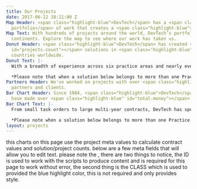 ```yaml
---
title: Our Projects
date: 2017-06-12 18:11:00 Z
Map Header: <span class="highlight-blue">DevTech</span> has a <span class="highlight-blue">broad
  portfolio</span> of work that creates a <span class="highlight-blue">worldwide impact</span>.
Map Text: With hundreds of projects around the world, DevTech’s portfolio spans across
  continents. Explore the map to see where our work has taken us.
Donut Header: <span class="highlight-blue">DevTech</span> has created <span class="highlight-blue"
  id="projects-count"></span> solutions in <span class="highlight-blue" id="countries-count"></span>
  countries worldwide.
Donut Text: |-
  With a breadth of experience across six practice areas and nearly every region of the world, DevTech produces innovative results and addresses complex global challenges. Our solutions include large multi-year projects, short-term task orders, and short-term technical assistance.

  *Please note that when a solution below belongs to more than one Practice Area it is counted for each individual Practice Area. Each solution is only counted once in the total.
Partners Header: We've worked on projects with over <span class="highlight-blue" id="partners-count"></span>
  partners and clients.
Bar Chart Header: Since 1984, <span class="highlight-blue">DevTech</span> contracts
  have made over <span class="highlight-blue" id="total-money"></span>
Bar Chart Text: |-
  From small task orders to large multi-year contracts, DevTech has spent decades producing successful results for clients. No matter the task, we bring agility and experience to our work.

  *Please note when a solution below belongs to more than one Practice Area the contract value has been counted for each Practice Area. Each solution value is only counted once for the total.
layout: projects
---
```


this charts on this page use the project meta values to calculate contract values and solution/project counts.  below are a few meta fields that will allow you to edit text.  please note the <span id="countries-count" class="highlight-blue"></span>, there are two things to notice, the ID is used to work with the scripts to produce content and is required for this page to work without error, the second thing is the CLASS which is used to provided the blue highlight color, this is not required and only provides style.  